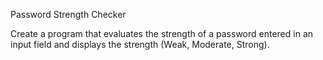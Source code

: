 Password Strength Checker

Create a program that evaluates the strength of a password entered in an input field and displays the strength (Weak, Moderate, Strong).